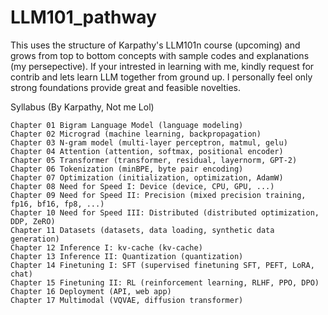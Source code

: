 # LLM101_pathway
This uses the structure of Karpathy's LLM101n course (upcoming) and grows from top to bottom concepts with sample codes and explanations (my persepective).
If your intrested in learning with me, kindly request for contrib and lets learn LLM together from ground up. I personally feel only strong foundations provide great and feasible novelties.


Syllabus (By Karpathy, Not me Lol)

    Chapter 01 Bigram Language Model (language modeling)
    Chapter 02 Micrograd (machine learning, backpropagation)
    Chapter 03 N-gram model (multi-layer perceptron, matmul, gelu)
    Chapter 04 Attention (attention, softmax, positional encoder)
    Chapter 05 Transformer (transformer, residual, layernorm, GPT-2)
    Chapter 06 Tokenization (minBPE, byte pair encoding)
    Chapter 07 Optimization (initialization, optimization, AdamW)
    Chapter 08 Need for Speed I: Device (device, CPU, GPU, ...)
    Chapter 09 Need for Speed II: Precision (mixed precision training, fp16, bf16, fp8, ...)
    Chapter 10 Need for Speed III: Distributed (distributed optimization, DDP, ZeRO)
    Chapter 11 Datasets (datasets, data loading, synthetic data generation)
    Chapter 12 Inference I: kv-cache (kv-cache)
    Chapter 13 Inference II: Quantization (quantization)
    Chapter 14 Finetuning I: SFT (supervised finetuning SFT, PEFT, LoRA, chat)
    Chapter 15 Finetuning II: RL (reinforcement learning, RLHF, PPO, DPO)
    Chapter 16 Deployment (API, web app)
    Chapter 17 Multimodal (VQVAE, diffusion transformer)

